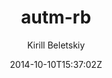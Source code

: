 ---
title: "autm-rb"
github: https://github.com/railsr/autm-rb
demo: http://kirqe.github.io/autm-rb/
author: Kirill Beletskiy

ssg:
  - Jekyll
cms:
  - No Cms
date: 2014-10-10T15:37:02Z
github_branch: master
description: "Jekyll theme"
---